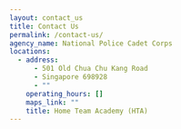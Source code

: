 ```yaml
---
layout: contact_us
title: Contact Us
permalink: /contact-us/
agency_name: National Police Cadet Corps
locations:
  - address:
      - 501 Old Chua Chu Kang Road
      - Singapore 698928
      - ""
    operating_hours: []
    maps_link: ""
    title: Home Team Academy (HTA)
---
```

